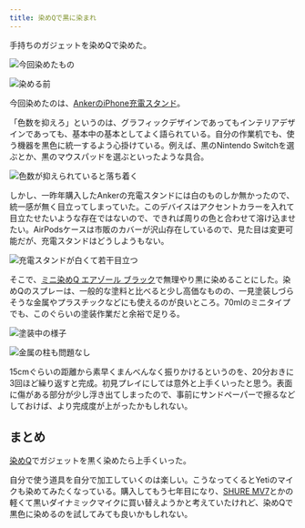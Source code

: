 ```yaml
---
title: 染めQで黒に染まれ
---
```

手持ちのガジェットを染めQで染めた。

![](https://lh3.googleusercontent.com/MrBS8ZYNybJ3GZ0QeW15hPslGAwylPOvYieYKnXCWkg6FJS7_82ZNu9Jcv8ORIRnslxJ_p47gWRXjgQ3Hu7zC0a3QzpENvZcyoIlBVA1YEjuIwNagIIsOv9MxluDJlj1fciAu3ZjwZj1nccJgMUGoO8Zni25DlJ_yB5Q9Hhs5_q859IiCg6QGClG "今回染めたもの")

![](https://lh3.googleusercontent.com/BhMHRD5ZEGerIzlV8JiNNZRHgL6yOg3cGdj-q9pv3BWQd2fbi5HmCRveoi32CojEeD_jQMiKXXvMMtxsS_dhVvvh8gTDrFO7HMz8dzJrYTHkqCssts5XELYCx_yQLRA7-FGA8QSYVyOiW-Z6L0rW-eIM6SBUp_crQ4Apcy_Il7R6CWOV4p1gIwZZ "染める前")

今回染めたのは、[AnkerのiPhone充電スタンド](https://r7kamura.com/articles/2021-09-06-anker-iphone-stand)。

「色数を抑えろ」というのは、グラフィックデザインであってもインテリアデザインであっても、基本中の基本としてよく語られている。自分の作業机でも、使う機器を黒色に統一するよう心掛けている。例えば、黒のNintendo Switchを選ぶとか、黒のマウスパッドを選ぶといったような具合。

![](https://lh3.googleusercontent.com/OenCAH-tTwI39D-UDiLuhhrXJ9bm0ymQcFM4OncNSHxIHlj_Hi29jT4aGfN6q237frWglzOdcftp-za5lcFlHRfJKDtHsIsvYZDSon_qUb8CQO-qKoiuMQqF6ca79hUjoKK4BS_OJgnXJ-3sXb1CyKCanFQ4K6z2HLkRnPvAU88pcsFv-QEzhh74 "色数が抑えられていると落ち着く")

しかし、一昨年購入したAnkerの充電スタンドには白のものしか無かったので、統一感が無く目立ってしまっていた。このデバイスはアクセントカラーを入れて目立たせたいような存在ではないので、できれば周りの色と合わせて溶け込ませたい。AirPodsケースは市販のカバーが沢山存在しているので、見た目は変更可能だが、充電スタンドはどうしようもない。

![](https://lh4.googleusercontent.com/TMpZJxhD4dLSj-YZhRzCveDE4mil1uRj31WLa-jG73jkww13PlMa3VE6ht1ULmsOACibTl9Xhw-JgqFCTJDS11btCIkN3eKH-guxNHS9TKLpy4zl_0TKkKYT7o14m5FKa32McgAZkWbKbv_ISRcJh4ZX__Q-oUWfoqW25lLlsLkbGc8oPQczzjuK "充電スタンドが白くて若干目立つ")

そこで、[ミニ染めQ エアゾール ブラック](https://www.amazon.co.jp/dp/B003QMFUKO)で無理やり黒に染めることにした。染めQのスプレーは、一般的な塗料と比べると少し高価なものの、一見塗装しづらそうな金属やプラスチックなどにも使えるのが良いところ。70mlのミニタイプでも、このぐらいの塗装作業だと余裕で足りる。

![](https://lh4.googleusercontent.com/E9OFy1XGn09hGvaSQjeWdAUVOpNDyKnsUNroB2ypPbpiITwlCO6yHDSMu_0V54vmYTPG0ny880Chh_RL3C8Q0aipfGASd80a7h9Q1Zq9DzNtTI0woC3iYDQ8A0pYLnpUVQXGsIqBCY_KgKk4b6NmXDCCfOvK2HNhNTv4ll1VoaNKvX2f-7HIYPl2 "塗装中の様子")

![](https://lh6.googleusercontent.com/-_s96D7O82th_fC1v3VrWR9u92Jb6UFcXsEFkjIiuavrsrK8RoyNY2aY5ZGkHlHqPC2cV_nfaNJQeMQLWLHd3TQmatSDlhpucJKKE-rmaCB5c1tihmwyQGjAaFnUCWarRog_-QuXecdm0UjJSwYmwUFtiP5XXmSi9M--dOm2MyNpX_oj0_phmSpG "金属の柱も問題なし")

15cmぐらいの距離から素早くまんべんなく振りかけるというのを、20分おきに3回ほど繰り返すと完成。初見プレイにしては意外と上手くいったと思う。表面に傷がある部分が少し浮き出てしまったので、事前にサンドペーパーで擦るなどしておけば、より完成度が上がったかもしれない。

まとめ
---

[染めQ](https://www.amazon.co.jp/dp/B003QMFUKO)でガジェットを黒く染めたら上手くいった。

自分で使う道具を自分で加工していくのは楽しい。こうなってくるとYetiのマイクも染めてみたくなっている。購入してもう七年目になり、[SHURE MV7](https://www.amazon.co.jp/dp/B08KY7G1GV)とかの軽くて黒いダイナミックマイクに買い替えようかと考えていたけれど、染めQで黒色に染めるのを試してみても良いかもしれない。

